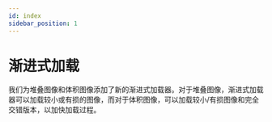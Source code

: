 ```yaml
---  
id: index  
sidebar_position: 1
---  
```


# 渐进式加载

我们为堆叠图像和体积图像添加了新的渐进式加载器。对于堆叠图像，渐进式加载器可以加载较小或有损的图像，而对于体积图像，可以加载较小/有损图像和完全交错版本，以加快加载过程。